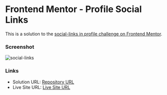 # Frontend Mentor - Profile Social Links

This is a solution to the [social-links in profile challenge on Frontend Mentor](https://www.frontendmentor.io/learning-paths/getting-started-on-frontend-mentor-XJhRWRREZd/steps/65eed9635acebd40b154f5f4/challenge/start).


### Screenshot

![social-links]()


### Links

- Solution URL: [Repository URL]()
- Live Site URL: [Live Site URL]()